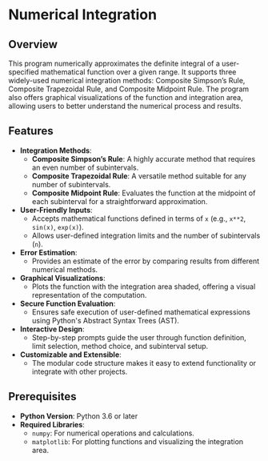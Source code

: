 # Numerical Integration

## Overview
This program numerically approximates the definite integral of a user-specified mathematical function over a given range. It supports three widely-used numerical integration methods: Composite Simpson’s Rule, Composite Trapezoidal Rule, and Composite Midpoint Rule. The program also offers graphical visualizations of the function and integration area, allowing users to better understand the numerical process and results.

## Features
- **Integration Methods**:
  - **Composite Simpson’s Rule**: A highly accurate method that requires an even number of subintervals.
  - **Composite Trapezoidal Rule**: A versatile method suitable for any number of subintervals.
  - **Composite Midpoint Rule**: Evaluates the function at the midpoint of each subinterval for a straightforward approximation.
- **User-Friendly Inputs**:
  - Accepts mathematical functions defined in terms of `x` (e.g., `x**2`, `sin(x)`, `exp(x)`).
  - Allows user-defined integration limits and the number of subintervals (`n`).
- **Error Estimation**:
  - Provides an estimate of the error by comparing results from different numerical methods.
- **Graphical Visualizations**:
  - Plots the function with the integration area shaded, offering a visual representation of the computation.
- **Secure Function Evaluation**:
  - Ensures safe execution of user-defined mathematical expressions using Python's Abstract Syntax Trees (AST).
- **Interactive Design**:
  - Step-by-step prompts guide the user through function definition, limit selection, method choice, and subinterval setup.
- **Customizable and Extensible**:
  - The modular code structure makes it easy to extend functionality or integrate with other projects.

## Prerequisites
- **Python Version**: Python 3.6 or later
- **Required Libraries**:
  - `numpy`: For numerical operations and calculations.
  - `matplotlib`: For plotting functions and visualizing the integration area.

